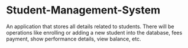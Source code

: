 # Student-Management-System #
An application that stores all details related to students. 
There will be operations like enrolling or adding a new student into the database,
fees payment, show performance details, view balance, etc.
